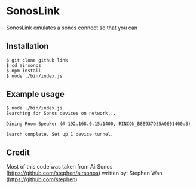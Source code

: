 SonosLink
========

SonosLink emulates a sonos connect so that you can 

Installation
-----------
```
$ git clone github link
$ cd airsonos
$ npm install
$ node ./bin/index.js
```

Example usage
-------------
```
$ node ./bin/index.js
Searching for Sonos devices on network...

Dining Room Speaker (@ 192.168.0.15:1400, RINCON_B8E937D35A0601400:3)

Search complete. Set up 1 device tunnel.
```

Credit
------
Most of this code was taken from AirSonos (https://github.com/stephen/airsonos) written by: Stephen Wan (https://github.com/stephen)
